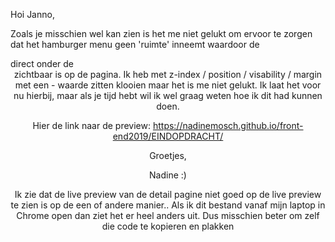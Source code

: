 Hoi Janno,

Zoals je misschien wel kan zien is het me niet gelukt om ervoor te zorgen dat het hamburger menu geen 'ruimte' inneemt 
waardoor de <main> direct onder de <header> zichtbaar is op de pagina. Ik heb met z-index / position / visability / margin met 
een - waarde zitten klooien maar het is me niet gelukt. Ik laat het voor nu hierbij, maar als je tijd hebt wil ik wel graag 
weten hoe ik dit had kunnen doen.

Hier de link naar de preview: https://nadinemosch.github.io/front-end2019/EINDOPDRACHT/ 


Groetjes,

Nadine :)

Ik zie dat de live preview van de detail pagine niet goed op de live preview te zien is op de een of andere manier.. Als ik dit bestand vanaf mijn laptop in Chrome open dan ziet het er heel anders uit. Dus misschien beter om zelf die code te kopieren en plakken
